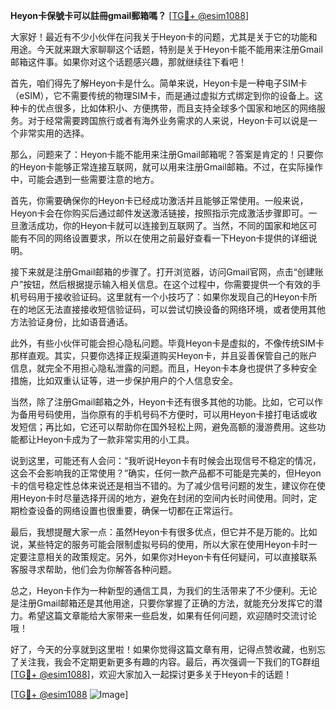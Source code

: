 **Heyon卡保號卡可以註冊gmail郵箱嗎？** [[TG💪+ @esim1088](https://t.me/s/esim1088)]

大家好！最近有不少小伙伴在问我关于Heyon卡的问题，尤其是关于它的功能和用途。今天就来跟大家聊聊这个话题，特别是关于Heyon卡能不能用来注册Gmail邮箱这件事。如果你对这个话题感兴趣，那就继续往下看吧！

首先，咱们得先了解Heyon卡是什么。简单来说，Heyon卡是一种电子SIM卡（eSIM），它不需要传统的物理SIM卡，而是通过虚拟方式绑定到你的设备上。这种卡的优点很多，比如体积小、方便携带，而且支持全球多个国家和地区的网络服务。对于经常需要跨国旅行或者有海外业务需求的人来说，Heyon卡可以说是一个非常实用的选择。

那么，问题来了：Heyon卡能不能用来注册Gmail邮箱呢？答案是肯定的！只要你的Heyon卡能够正常连接互联网，就可以用来注册Gmail邮箱。不过，在实际操作中，可能会遇到一些需要注意的地方。

首先，你需要确保你的Heyon卡已经成功激活并且能够正常使用。一般来说，Heyon卡会在你购买后通过邮件发送激活链接，按照指示完成激活步骤即可。一旦激活成功，你的Heyon卡就可以连接到互联网了。当然，不同的国家和地区可能有不同的网络设置要求，所以在使用之前最好查看一下Heyon卡提供的详细说明。

接下来就是注册Gmail邮箱的步骤了。打开浏览器，访问Gmail官网，点击“创建账户”按钮，然后根据提示输入相关信息。在这个过程中，你需要提供一个有效的手机号码用于接收验证码。这里就有一个小技巧了：如果你发现自己的Heyon卡所在的地区无法直接接收短信验证码，可以尝试切换设备的网络环境，或者使用其他方法验证身份，比如语音通话。

此外，有些小伙伴可能会担心隐私问题。毕竟Heyon卡是虚拟的，不像传统SIM卡那样直观。其实，只要你选择正规渠道购买Heyon卡，并且妥善保管自己的账户信息，就完全不用担心隐私泄露的问题。而且，Heyon卡本身也提供了多种安全措施，比如双重认证等，进一步保护用户的个人信息安全。

当然，除了注册Gmail邮箱之外，Heyon卡还有很多其他的功能。比如，它可以作为备用号码使用，当你原有的手机号码不方便时，可以用Heyon卡接打电话或收发短信；再比如，它还可以帮助你在国外轻松上网，避免高额的漫游费用。这些功能都让Heyon卡成为了一款非常实用的小工具。

说到这里，可能还有人会问：“我听说Heyon卡有时候会出现信号不稳定的情况，这会不会影响我的正常使用？”确实，任何一款产品都不可能是完美的，但Heyon卡的信号稳定性总体来说还是相当不错的。为了减少信号问题的发生，建议你在使用Heyon卡时尽量选择开阔的地方，避免在封闭的空间内长时间使用。同时，定期检查设备的网络设置也很重要，确保一切都在正常运行。

最后，我想提醒大家一点：虽然Heyon卡有很多优点，但它并不是万能的。比如说，某些特定的服务可能会限制虚拟号码的使用，所以大家在使用Heyon卡时一定要注意相关的政策规定。另外，如果你对Heyon卡有任何疑问，可以直接联系客服寻求帮助，他们会为你解答各种问题。

总之，Heyon卡作为一种新型的通信工具，为我们的生活带来了不少便利。无论是注册Gmail邮箱还是其他用途，只要你掌握了正确的方法，就能充分发挥它的潜力。希望这篇文章能给大家带来一些启发，如果有任何问题，欢迎随时交流讨论哦！

好了，今天的分享就到这里啦！如果你觉得这篇文章有用，记得点赞收藏，也别忘了关注我，我会不定期更新更多有趣的内容。最后，再次强调一下我们的TG群组[[TG💪+ @esim1088](https://t.me/s/esim1088)]，欢迎大家加入一起探讨更多关于Heyon卡的话题！

[[TG💪+ @esim1088](https://t.me/s/esim1088) ![Image](https://i.postimg.cc/4NQfJmqS/Snipaste-2025-05-13-00-14-12.png)]